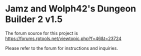 # Jamz and Wolph42's Dungeon Builder 2 v1.5

The forum source for this project is https://forums.rptools.net/viewtopic.php?f=46&t=23724

Please refer to the forum for instructions and inquiries.